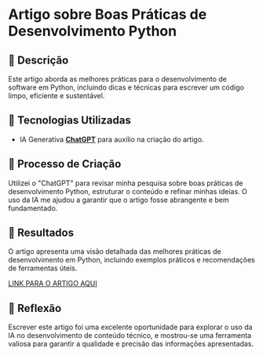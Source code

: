 # Artigo sobre Boas Práticas de Desenvolvimento Python

## 📒 Descrição
Este artigo aborda as melhores práticas para o desenvolvimento de software em Python, incluindo dicas e técnicas para escrever um código limpo, eficiente e sustentável.

## 🤖 Tecnologias Utilizadas
- IA Generativa **[ChatGPT](https://chat.openai.com)** para auxílio na criação do artigo.

## 🧐 Processo de Criação
Utilizei o "ChatGPT" para revisar minha pesquisa sobre boas práticas de desenvolvimento Python, estruturar o conteúdo e refinar minhas ideias. O uso da IA me ajudou a garantir que o artigo fosse abrangente e bem fundamentado.

## 🚀 Resultados
O artigo apresenta uma visão detalhada das melhores práticas de desenvolvimento em Python, incluindo exemplos práticos e recomendações de ferramentas úteis.

[LINK PARA O ARTIGO AQUI]()

## 💭 Reflexão
Escrever este artigo foi uma excelente oportunidade para explorar o uso da IA no desenvolvimento de conteúdo técnico, e mostrou-se uma ferramenta valiosa para garantir a qualidade e precisão das informações apresentadas.
